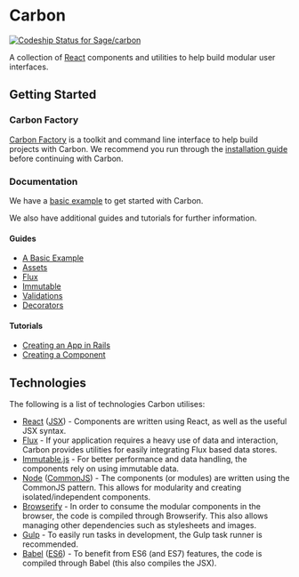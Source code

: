 # Carbon

[ ![Codeship Status for Sage/carbon](https://codeship.com/projects/dd2c7bd0-6c4e-0133-1f77-72bb5571e5ad/status?branch=master)](https://codeship.com/projects/115478)

A collection of [React](https://facebook.github.io/react/) components and utilities to help build modular user interfaces.

## Getting Started

### Carbon Factory

[Carbon Factory](https://github.com/sage/carbon-factory) is a toolkit and command line interface to help build projects with Carbon. We recommend you run through the [installation guide](https://github.com/Sage/carbon-factory/blob/master/README.md#installation) before continuing with Carbon.

### Documentation

We have a [basic example](https://github.com/sage/carbon/docs/guides/a-basic-example.md) to get started with Carbon.

We also have additional guides and tutorials for further information.

#### Guides

* [A Basic Example](https://github.com/sage/carbon/docs/guides/a-basic-example.md)
* [Assets](https://github.com/sage/carbon/docs/guides/assets.md)
* [Flux](https://github.com/sage/carbon/docs/guides/flux.md)
* [Immutable](https://github.com/sage/carbon/docs/guides/immutable.md)
* [Validations](https://github.com/sage/carbon/docs/guides/validations.md)
* [Decorators](https://github.com/sage/carbon/docs/guides/decorators.md)

#### Tutorials

* [Creating an App in Rails](https://github.com/sage/carbon/docs/guides/creating-an-app-in-rails.md)
* [Creating a Component](https://github.com/sage/carbon/docs/guides/creating-a-component.md)

## Technologies

The following is a list of technologies Carbon utilises:

* [React](http://facebook.github.io/react/) ([JSX](https://facebook.github.io/jsx/)) - Components are written using React, as well as the useful JSX syntax.
* [Flux](https://facebook.github.io/flux/) - If your application requires a heavy use of data and interaction, Carbon provides utilities for easily integrating Flux based data stores.
* [Immutable.js](https://facebook.github.io/immutable-js/) - For better performance and data handling, the components rely on using immutable data.
* [Node](https://nodejs.org/) ([CommonJS](https://nodejs.org/docs/latest/api/modules.html)) - The components (or modules) are written using the CommonJS pattern. This allows for modularity and creating isolated/independent components.
* [Browserify](http://browserify.org/) - In order to consume the modular components in the browser, the code is compiled through Browserify. This also allows managing other dependencies such as stylesheets and images.
* [Gulp](http://gulpjs.com/) - To easily run tasks in development, the Gulp task runner is recommended.
* [Babel](https://babeljs.io/) ([ES6](https://github.com/lukehoban/es6features)) - To benefit from ES6 (and ES7) features, the code is compiled through Babel (this also compiles the JSX).
